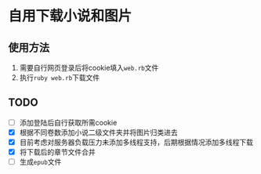 # 自用下载小说和图片
## 使用方法
  1. 需要自行网页登录后将cookie填入`web.rb`文件
  2. 执行`ruby web.rb`下载文件
## TODO
  - [ ] 添加登陆后自行获取所需cookie
  - [x] 根据不同卷数添加小说二级文件夹并将图片归类进去
  - [x] 目前考虑对服务器负载压力未添加多线程支持，后期根据情况添加多线程下载
  - [x] 将下载后的章节文件合并
  - [ ] 生成`epub`文件
